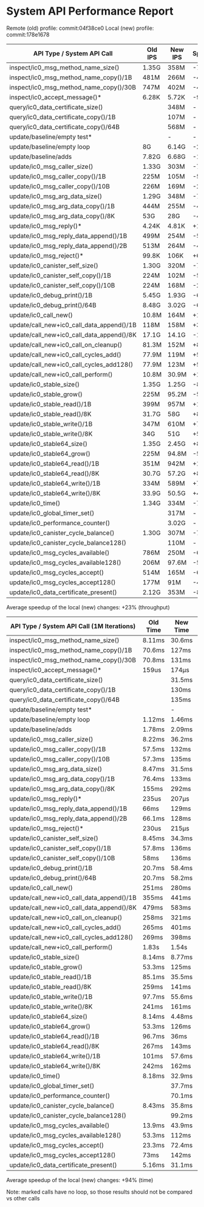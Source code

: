 System API Performance Report
=============================

Remote (old) profile:            commit:04f38ce0
Local  (new) profile:            commit:178e1678

| API Type / System API Call                 | Old IPS  | New IPS  | Speedup | Round Time |
| ------------------------------------------ | -------- | -------- | ------- | ---------- |
| inspect/ic0_msg_method_name_size()         |    1.35G |     358M |    -74% |     19.55s |
| inspect/ic0_msg_method_name_copy()/1B      |     481M |     266M |    -45% |     26.32s |
| inspect/ic0_msg_method_name_copy()/30B     |     747M |     402M |    -47% |     17.41s |
| inspect/ic0_accept_message()*              |    6.28K |    5.72K |     -9% |          - |
| query/ic0_data_certificate_size()          |          |     348M |       - |     20.11s |
| query/ic0_data_certificate_copy()/1B       |          |     107M |       - |     65.42s |
| query/ic0_data_certificate_copy()/64B      |          |     568M |       - |     12.32s |
| update/baseline/empty test*                |          |        - |       - |
| update/baseline/empty loop                 |       8G |    6.14G |    -24% |      1.14s |
| update/baseline/adds                       |    7.82G |    6.68G |    -15% |      1.05s |
| update/ic0_msg_caller_size()               |    1.33G |     303M |    -78% |     23.10s |
| update/ic0_msg_caller_copy()/1B            |     225M |     105M |    -54% |     66.67s |
| update/ic0_msg_caller_copy()/10B           |     226M |     169M |    -26% |     41.42s |
| update/ic0_msg_arg_data_size()             |    1.29G |     348M |    -74% |     20.11s |
| update/ic0_msg_arg_data_copy()/1B          |     444M |     255M |    -43% |     27.45s |
| update/ic0_msg_arg_data_copy()/8K          |      53G |      28G |    -48% |      0.25s |
| update/ic0_msg_reply()*                    |    4.24K |    4.81K |    +13% |          - |
| update/ic0_msg_reply_data_append()/1B      |     499M |     254M |    -50% |     27.56s |
| update/ic0_msg_reply_data_append()/2B      |     513M |     264M |    -49% |     26.52s |
| update/ic0_msg_reject()*                   |    99.8K |     106K |     +6% |          - |
| update/ic0_canister_self_size()            |    1.30G |     320M |    -76% |     21.88s |
| update/ic0_canister_self_copy()/1B         |     224M |     102M |    -55% |     68.63s |
| update/ic0_canister_self_copy()/10B        |     224M |     168M |    -25% |     41.67s |
| update/ic0_debug_print()/1B                |    5.45G |    1.93G |    -65% |      3.63s |
| update/ic0_debug_print()/64B               |    8.48G |    3.02G |    -65% |      2.32s |
| update/ic0_call_new()                      |    10.8M |     164M |  +1418% |     42.68s |
| update/call_new+ic0_call_data_append()/1B  |     118M |     158M |    +33% |     44.30s |
| update/call_new+ic0_call_data_append()/8K  |    17.1G |    14.1G |    -18% |      0.50s |
| update/call_new+ic0_call_on_cleanup()      |    81.3M |     152M |    +86% |     46.05s |
| update/call_new+ic0_call_cycles_add()      |    77.9M |     119M |    +52% |     58.82s |
| update/call_new+ic0_call_cycles_add128()   |    77.9M |     123M |    +57% |     56.91s |
| update/call_new+ic0_call_perform()         |    10.8M |    30.9M |   +186% |    226.54s |
| update/ic0_stable_size()                   |    1.35G |    1.25G |     -8% |      5.60s |
| update/ic0_stable_grow()                   |     225M |    95.2M |    -58% |     73.53s |
| update/ic0_stable_read()/1B                |     399M |     957M |   +139% |      7.31s |
| update/ic0_stable_read()/8K                |    31.7G |      58G |    +82% |      0.12s |
| update/ic0_stable_write()/1B               |     347M |     610M |    +75% |     11.48s |
| update/ic0_stable_write()/8K               |      34G |      51G |    +50% |      0.14s |
| update/ic0_stable64_size()                 |    1.35G |    2.45G |    +81% |      2.86s |
| update/ic0_stable64_grow()                 |     225M |    94.8M |    -58% |     73.84s |
| update/ic0_stable64_read()/1B              |     351M |     942M |   +168% |      7.43s |
| update/ic0_stable64_read()/8K              |    30.7G |    57.2G |    +86% |      0.12s |
| update/ic0_stable64_write()/1B             |     334M |     589M |    +76% |     11.88s |
| update/ic0_stable64_write()/8K             |    33.9G |    50.5G |    +48% |      0.14s |
| update/ic0_time()                          |    1.34G |     334M |    -76% |     20.96s |
| update/ic0_global_timer_set()              |          |     317M |       - |     22.08s |
| update/ic0_performance_counter()           |          |    3.02G |       - |      2.32s |
| update/ic0_canister_cycle_balance()        |    1.30G |     307M |    -77% |     22.80s |
| update/ic0_canister_cycle_balance128()     |          |     110M |       - |     63.64s |
| update/ic0_msg_cycles_available()          |     786M |     250M |    -69% |     28.00s |
| update/ic0_msg_cycles_available128()       |     206M |    97.6M |    -53% |     71.72s |
| update/ic0_msg_cycles_accept()             |     514M |     165M |    -68% |     42.42s |
| update/ic0_msg_cycles_accept128()          |     177M |      91M |    -49% |     76.92s |
| update/ic0_data_certificate_present()      |    2.12G |     353M |    -84% |     19.83s |

Average speedup of the local (new) changes: +23% (throughput)

| API Type / System API Call (1M Iterations) | Old Time | New Time | Speedup |
| ------------------------------------------ | -------- | -------- | ------- |
| inspect/ic0_msg_method_name_size()         |   8.11ms |   30.6ms |   +277% |
| inspect/ic0_msg_method_name_copy()/1B      |   70.6ms |    127ms |    +79% |
| inspect/ic0_msg_method_name_copy()/30B     |   70.8ms |    131ms |    +85% |
| inspect/ic0_accept_message()*              |    159us |    174µs |     +9% |
| query/ic0_data_certificate_size()          |          |   31.5ms |       - |
| query/ic0_data_certificate_copy()/1B       |          |    130ms |       - |
| query/ic0_data_certificate_copy()/64B      |          |    135ms |       - |
| update/baseline/empty test*                |          |        - |       - |
| update/baseline/empty loop                 |   1.12ms |   1.46ms |    +30% |
| update/baseline/adds                       |   1.78ms |   2.09ms |    +17% |
| update/ic0_msg_caller_size()               |   8.22ms |   36.2ms |   +340% |
| update/ic0_msg_caller_copy()/1B            |   57.5ms |    132ms |   +129% |
| update/ic0_msg_caller_copy()/10B           |   57.3ms |    135ms |   +135% |
| update/ic0_msg_arg_data_size()             |   8.47ms |   31.5ms |   +271% |
| update/ic0_msg_arg_data_copy()/1B          |   76.4ms |    133ms |    +74% |
| update/ic0_msg_arg_data_copy()/8K          |    155ms |    292ms |    +88% |
| update/ic0_msg_reply()*                    |    235us |    207µs |    -12% |
| update/ic0_msg_reply_data_append()/1B      |     66ms |    129ms |    +95% |
| update/ic0_msg_reply_data_append()/2B      |   66.1ms |    128ms |    +93% |
| update/ic0_msg_reject()*                   |    230us |    215µs |     -7% |
| update/ic0_canister_self_size()            |   8.45ms |   34.3ms |   +305% |
| update/ic0_canister_self_copy()/1B         |   57.8ms |    136ms |   +135% |
| update/ic0_canister_self_copy()/10B        |     58ms |    136ms |   +134% |
| update/ic0_debug_print()/1B                |   20.7ms |   58.4ms |   +182% |
| update/ic0_debug_print()/64B               |   20.7ms |   58.2ms |   +181% |
| update/ic0_call_new()                      |    251ms |    280ms |    +11% |
| update/call_new+ic0_call_data_append()/1B  |    355ms |    441ms |    +24% |
| update/call_new+ic0_call_data_append()/8K  |    479ms |    583ms |    +21% |
| update/call_new+ic0_call_on_cleanup()      |    258ms |    321ms |    +24% |
| update/call_new+ic0_call_cycles_add()      |    265ms |    401ms |    +51% |
| update/call_new+ic0_call_cycles_add128()   |    269ms |    398ms |    +47% |
| update/call_new+ic0_call_perform()         |    1.83s |    1.54s |    -16% |
| update/ic0_stable_size()                   |   8.14ms |   8.77ms |     +7% |
| update/ic0_stable_grow()                   |   53.3ms |    125ms |   +134% |
| update/ic0_stable_read()/1B                |   85.1ms |   35.5ms |    -59% |
| update/ic0_stable_read()/8K                |    259ms |    141ms |    -46% |
| update/ic0_stable_write()/1B               |   97.7ms |   55.6ms |    -44% |
| update/ic0_stable_write()/8K               |    241ms |    161ms |    -34% |
| update/ic0_stable64_size()                 |   8.14ms |   4.48ms |    -45% |
| update/ic0_stable64_grow()                 |   53.3ms |    126ms |   +136% |
| update/ic0_stable64_read()/1B              |   96.7ms |     36ms |    -63% |
| update/ic0_stable64_read()/8K              |    267ms |    143ms |    -47% |
| update/ic0_stable64_write()/1B             |    101ms |   57.6ms |    -43% |
| update/ic0_stable64_write()/8K             |    242ms |    162ms |    -34% |
| update/ic0_time()                          |   8.18ms |   32.9ms |   +302% |
| update/ic0_global_timer_set()              |          |   37.7ms |       - |
| update/ic0_performance_counter()           |          |   70.1ms |       - |
| update/ic0_canister_cycle_balance()        |   8.43ms |   35.8ms |   +324% |
| update/ic0_canister_cycle_balance128()     |          |   99.2ms |       - |
| update/ic0_msg_cycles_available()          |   13.9ms |   43.9ms |   +215% |
| update/ic0_msg_cycles_available128()       |   53.3ms |    112ms |   +110% |
| update/ic0_msg_cycles_accept()             |   23.3ms |   72.4ms |   +210% |
| update/ic0_msg_cycles_accept128()          |     73ms |    142ms |    +94% |
| update/ic0_data_certificate_present()      |   5.16ms |   31.1ms |   +502% |

Average speedup of the local (new) changes: +94% (time)

Note: marked calls have no loop, so those results should not be compared vs other calls
